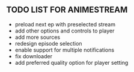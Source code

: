 ## TODO LIST FOR ANIMESTREAM

- preload next ep with preselected stream
- add other options and controls to player
- add more sources
- redesign episode selection
- enable support for multiple notifications
- fix downloader
- add preferred quality option for player setting